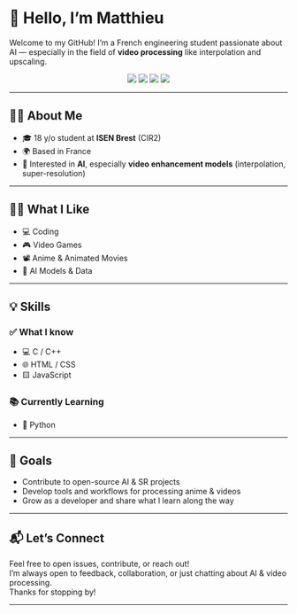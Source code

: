 # 👋 Hello, I’m Matthieu

Welcome to my GitHub! I’m a French engineering student passionate about AI — especially in the field of **video processing** like interpolation and upscaling.

<div align="center">

![](https://img.shields.io/badge/C-00599C?style=for-the-badge&logo=c&logoColor=white)
![](https://img.shields.io/badge/HTML5-E34F26?style=for-the-badge&logo=html5&logoColor=white)
![](https://img.shields.io/badge/CSS3-1572B6?style=for-the-badge&logo=css3&logoColor=white)
![](https://img.shields.io/badge/JavaScript-F7DF1E?style=for-the-badge&logo=javascript&logoColor=black)

</div>

---

## 🧑‍🎓 About Me

- 🎓 18 y/o student at **ISEN Brest** (CIR2)
- 🌍 Based in France
- 🤖 Interested in **AI**, especially **video enhancement models** (interpolation, super-resolution)

---

## ✍🏻 What I Like

- 💻 Coding
- 🎮 Video Games
- 📽️ Anime & Animated Movies
- 🧠 AI Models & Data

---

## 💡 Skills

### ✅ What I know
- 💻 C / C++
- 🌐 HTML / CSS
- 🟨 JavaScript

### 📚 Currently Learning
- 🐍 Python

---

## 🚀 Goals

- Contribute to open-source AI & SR projects
- Develop tools and workflows for processing anime & videos
- Grow as a developer and share what I learn along the way

---

## 📬 Let’s Connect

Feel free to open issues, contribute, or reach out!  
I’m always open to feedback, collaboration, or just chatting about AI & video processing.  
Thanks for stopping by!

---